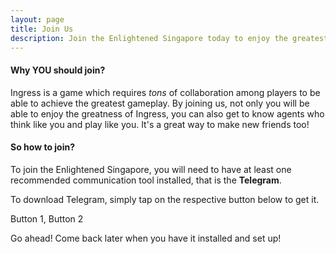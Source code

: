 ```yaml
---
layout: page
title: Join Us
description: Join the Enlightened Singapore today to enjoy the greatest gameplay with Ingress!
---
```

<style type="text/css">
.page-banner {
  background-image: url("/assets/images/pages/banner-join-us.jpg");
}
</style>

#### Why YOU should join?

Ingress is a game which requires _tons_ of collaboration among players to be able to
achieve the greatest gameplay. By joining us, not only you will be able to enjoy
the greatness of Ingress, you can also get to know agents who think like you and
play like you. It's a great way to make new friends too!

#### So how to join?

To join the Enlightened Singapore, you will need to have at least one recommended
communication tool installed, that is the __Telegram__.

To download Telegram, simply tap on the respective button below to get it.

Button 1, Button 2

Go ahead! Come back later when you have it installed and set up!
